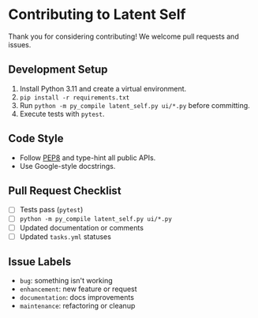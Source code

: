 # Contributing to Latent Self

Thank you for considering contributing! We welcome pull requests and issues.

## Development Setup
1. Install Python 3.11 and create a virtual environment.
2. `pip install -r requirements.txt`
3. Run `python -m py_compile latent_self.py ui/*.py` before committing.
4. Execute tests with `pytest`.

## Code Style
- Follow [PEP8](https://peps.python.org/pep-0008/) and type-hint all public APIs.
- Use Google-style docstrings.

## Pull Request Checklist
- [ ] Tests pass (`pytest`)
- [ ] `python -m py_compile latent_self.py ui/*.py`
- [ ] Updated documentation or comments
- [ ] Updated `tasks.yml` statuses

## Issue Labels
- `bug`: something isn't working
- `enhancement`: new feature or request
- `documentation`: docs improvements
- `maintenance`: refactoring or cleanup
